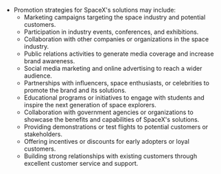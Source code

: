 
- Promotion strategies for SpaceX's solutions may include:
	- Marketing campaigns targeting the space industry and potential customers.
	- Participation in industry events, conferences, and exhibitions.
	- Collaboration with other companies or organizations in the space industry.
	- Public relations activities to generate media coverage and increase brand awareness.
	- Social media marketing and online advertising to reach a wider audience.
	- Partnerships with influencers, space enthusiasts, or celebrities to promote the brand and its solutions.
	- Educational programs or initiatives to engage with students and inspire the next generation of space explorers.
	- Collaboration with government agencies or organizations to showcase the benefits and capabilities of SpaceX's solutions.
	- Providing demonstrations or test flights to potential customers or stakeholders.
	- Offering incentives or discounts for early adopters or loyal customers.
	- Building strong relationships with existing customers through excellent customer service and support.



